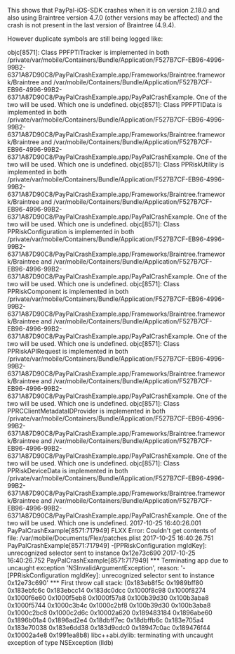This shows that PayPal-iOS-SDK crashes when it is on version 2.18.0 and also using Braintree version 4.7.0 (other versions may be affected) and the crash is not present in the last version of Braintree (4.9.4). 

However duplicate symbols are still being logged like:

objc[8571]: Class PPFPTITracker is implemented in both /private/var/mobile/Containers/Bundle/Application/F527B7CF-EB96-4996-99B2-6371A87D90C8/PayPalCrashExample.app/Frameworks/Braintree.framework/Braintree and /var/mobile/Containers/Bundle/Application/F527B7CF-EB96-4996-99B2-6371A87D90C8/PayPalCrashExample.app/PayPalCrashExample. One of the two will be used. Which one is undefined.
objc[8571]: Class PPFPTIData is implemented in both /private/var/mobile/Containers/Bundle/Application/F527B7CF-EB96-4996-99B2-6371A87D90C8/PayPalCrashExample.app/Frameworks/Braintree.framework/Braintree and /var/mobile/Containers/Bundle/Application/F527B7CF-EB96-4996-99B2-6371A87D90C8/PayPalCrashExample.app/PayPalCrashExample. One of the two will be used. Which one is undefined.
objc[8571]: Class PPRiskUtility is implemented in both /private/var/mobile/Containers/Bundle/Application/F527B7CF-EB96-4996-99B2-6371A87D90C8/PayPalCrashExample.app/Frameworks/Braintree.framework/Braintree and /var/mobile/Containers/Bundle/Application/F527B7CF-EB96-4996-99B2-6371A87D90C8/PayPalCrashExample.app/PayPalCrashExample. One of the two will be used. Which one is undefined.
objc[8571]: Class PPRiskConfiguration is implemented in both /private/var/mobile/Containers/Bundle/Application/F527B7CF-EB96-4996-99B2-6371A87D90C8/PayPalCrashExample.app/Frameworks/Braintree.framework/Braintree and /var/mobile/Containers/Bundle/Application/F527B7CF-EB96-4996-99B2-6371A87D90C8/PayPalCrashExample.app/PayPalCrashExample. One of the two will be used. Which one is undefined.
objc[8571]: Class PPRiskComponent is implemented in both /private/var/mobile/Containers/Bundle/Application/F527B7CF-EB96-4996-99B2-6371A87D90C8/PayPalCrashExample.app/Frameworks/Braintree.framework/Braintree and /var/mobile/Containers/Bundle/Application/F527B7CF-EB96-4996-99B2-6371A87D90C8/PayPalCrashExample.app/PayPalCrashExample. One of the two will be used. Which one is undefined.
objc[8571]: Class PPRiskAPIRequest is implemented in both /private/var/mobile/Containers/Bundle/Application/F527B7CF-EB96-4996-99B2-6371A87D90C8/PayPalCrashExample.app/Frameworks/Braintree.framework/Braintree and /var/mobile/Containers/Bundle/Application/F527B7CF-EB96-4996-99B2-6371A87D90C8/PayPalCrashExample.app/PayPalCrashExample. One of the two will be used. Which one is undefined.
objc[8571]: Class PPRCClientMetadataIDProvider is implemented in both /private/var/mobile/Containers/Bundle/Application/F527B7CF-EB96-4996-99B2-6371A87D90C8/PayPalCrashExample.app/Frameworks/Braintree.framework/Braintree and /var/mobile/Containers/Bundle/Application/F527B7CF-EB96-4996-99B2-6371A87D90C8/PayPalCrashExample.app/PayPalCrashExample. One of the two will be used. Which one is undefined.
objc[8571]: Class PPRiskDeviceData is implemented in both /private/var/mobile/Containers/Bundle/Application/F527B7CF-EB96-4996-99B2-6371A87D90C8/PayPalCrashExample.app/Frameworks/Braintree.framework/Braintree and /var/mobile/Containers/Bundle/Application/F527B7CF-EB96-4996-99B2-6371A87D90C8/PayPalCrashExample.app/PayPalCrashExample. One of the two will be used. Which one is undefined.
2017-10-25 16:40:26.001 PayPalCrashExample[8571:717949] FLXX Error: Couldn't get contents of file: /var/mobile/Documents/Flex/patches.plist
2017-10-25 16:40:26.751 PayPalCrashExample[8571:717949] -[PPRiskConfiguration mgIdKey]: unrecognized selector sent to instance 0x12e73c690
2017-10-25 16:40:26.752 PayPalCrashExample[8571:717949] *** Terminating app due to uncaught exception 'NSInvalidArgumentException', reason: '-[PPRiskConfiguration mgIdKey]: unrecognized selector sent to instance 0x12e73c690'
*** First throw call stack:
(0x183eb8f5c 0x1989bff80 0x183ebfc6c 0x183ebcc14 0x183dc0dcc 0x1000f8c98 0x1000f8274 0x1000f6e60 0x1000f5eb8 0x1000f57a8 0x100b39d30 0x100b3aba8 0x1000f5744 0x1000c3b4c 0x1000c2bf8 0x100b39d30 0x100b3aba8 0x1000c2bc8 0x1000c2d6c 0x10002a620 0x189483184 0x1896abe60 0x1896b01a4 0x1896ad2e4 0x18dbff7ec 0x18dbffb6c 0x183e705a4 0x183e70038 0x183e6dd38 0x183d9cdc0 0x18947c0ac 0x189476f44 0x10002a4e8 0x1991ea8b8)
libc++abi.dylib: terminating with uncaught exception of type NSException
(lldb) 
